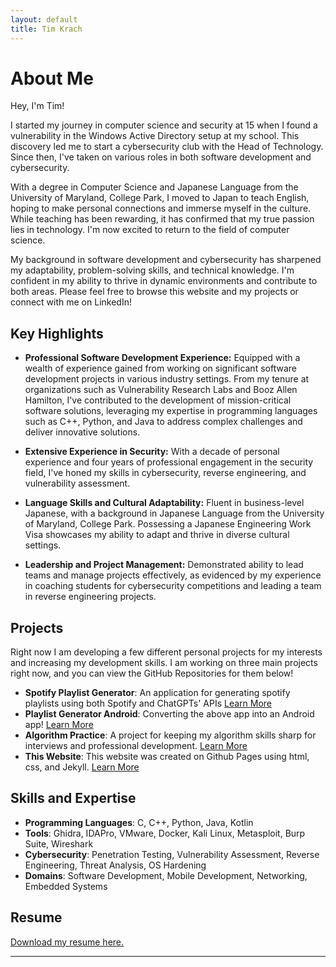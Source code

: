 ```yaml
---
layout: default
title: Tim Krach
---
```


# About Me

Hey, I'm Tim!

I started my journey in computer science and security at 15 when I found a vulnerability in the Windows Active Directory setup at my school. This discovery led me to start a cybersecurity club with the Head of Technology. Since then, I've taken on various roles in both software development and cybersecurity.

With a degree in Computer Science and Japanese Language from the University of Maryland, College Park, I moved to Japan to teach English, hoping to make personal connections and immerse myself in the culture. While teaching has been rewarding, it has confirmed that my true passion lies in technology. I'm now excited to return to the field of computer science.

My background in software development and cybersecurity has sharpened my adaptability, problem-solving skills, and technical knowledge. I'm confident in my ability to thrive in dynamic environments and contribute to both areas. Please feel free to browse this website and my projects or connect with me on LinkedIn!

## Key Highlights
- **Professional Software Development Experience:** Equipped with a wealth of experience gained from working on significant software development projects in various industry settings. From my tenure at organizations such as Vulnerability Research Labs and Booz Allen Hamilton, I've contributed to the development of mission-critical software solutions, leveraging my expertise in programming languages such as C++, Python, and Java to address complex challenges and deliver innovative solutions.
  
- **Extensive Experience in Security:** With a decade of personal experience and four years of professional engagement in the security field, I've honed my skills in cybersecurity, reverse engineering, and vulnerability assessment.
  
- **Language Skills and Cultural Adaptability:** Fluent in business-level Japanese, with a background in Japanese Language from the University of Maryland, College Park. Possessing a Japanese Engineering Work Visa showcases my ability to adapt and thrive in diverse cultural settings.
  
- **Leadership and Project Management:** Demonstrated ability to lead teams and manage projects effectively, as evidenced by my experience in coaching students for cybersecurity competitions and leading a team in reverse engineering projects.
  
## Projects
Right now I am developing a few different personal projects for my interests and increasing my development skills. I am working on three main projects right now, and you can view the GitHub Repositories for them below!
- **Spotify Playlist Generator**: An application for generating spotify playlists using both Spotify and ChatGPTs' APIs [Learn More](https://github.com/tkrach/SpotifyRecommendations)
- **Playlist Generator Android**: Converting the above app into an Android app! [Learn More](https://github.com/tkrach/PlaylistBot)
- **Algorithm Practice**: A project for keeping my algorithm skills sharp for interviews and professional development. [Learn More](https://github.com/tkrach/codingPractice)
- **This Website**: This website was created on Github Pages using html, css, and Jekyll. [Learn More](https://github.com/tkrach/tkrach.github.io)


## Skills and Expertise
- **Programming Languages**: C, C++, Python, Java, Kotlin
- **Tools**: Ghidra, IDAPro, VMware, Docker, Kali Linux, Metasploit, Burp Suite, Wireshark
- **Cybersecurity**: Penetration Testing, Vulnerability Assessment, Reverse Engineering, Threat Analysis, OS Hardening
- **Domains**: Software Development, Mobile Development, Networking, Embedded Systems

## Resume
[Download my resume here.](https://github.com/tkrach/tkrach.github.io/raw/main/resume/TimKrachResume.pdf)

---
